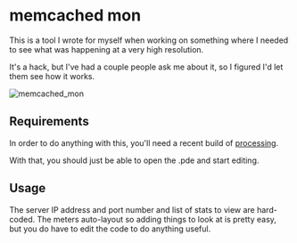 # memcached mon

This is a tool I wrote for myself when working on something where I
needed to see what was happening at a very high resolution.

It's a hack, but I've had a couple people ask me about it, so I
figured I'd let them see how it works.

![memcached_mon](http://img.skitch.com/20100120-pex15eidumraeixhsfwsjjsqwn.png)

## Requirements

In order to do anything with this, you'll need a recent build of
[processing](http://processing.org/).

With that, you should just be able to open the .pde and start editing.

## Usage

The server IP address and port number and list of stats to view are
hard-coded.  The meters auto-layout so adding things to look at is
pretty easy, but you do have to edit the code to do anything useful.
